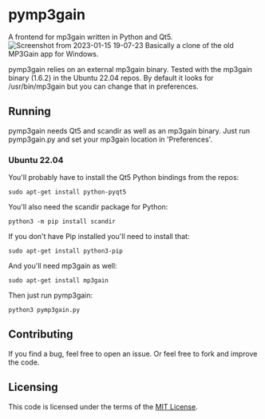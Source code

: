 # pymp3gain
A frontend for mp3gain written in Python and Qt5.
![Screenshot from 2023-01-15 19-07-23](https://user-images.githubusercontent.com/121901328/212574947-b52a3b42-2bbb-4328-91af-979eeda6710d.png)
Basically a clone of the old MP3Gain app for Windows.

pymp3gain relies on an external mp3gain binary. Tested with the mp3gain binary (1.6.2) in the Ubuntu 22.04 repos. By default it looks for /usr/bin/mp3gain but you can change that in preferences.

## Running
pymp3gain needs Qt5 and scandir as well as an mp3gain binary. Just run pymp3gain.py and set your mp3gain location in 'Preferences'.

### Ubuntu 22.04
You'll probably have to install the Qt5 Python bindings from the repos:

``
sudo apt-get install python-pyqt5
``

You'll also need the scandir package for Python:

``
python3 -m pip install scandir
``

If you don't have Pip installed you'll need to install that:

``
sudo apt-get install python3-pip
``

And you'll need mp3gain as well:

``
sudo apt-get install mp3gain
``

Then just run pymp3gain:

``
python3 pymp3gain.py
``
## Contributing
If you find a bug, feel free to open an issue. Or feel free to fork and improve the code.

## Licensing
This code is licensed under the terms of the [MIT License](https://choosealicense.com/licenses/mit/).

